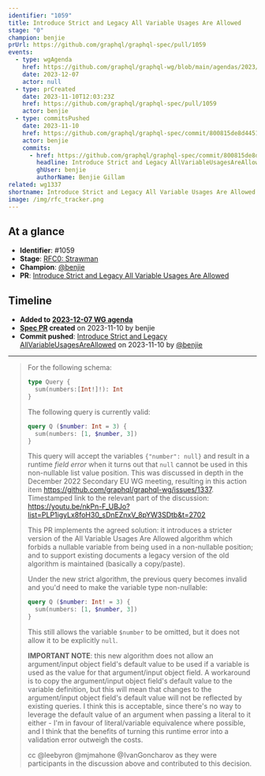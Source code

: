 ```yaml
---
identifier: "1059"
title: Introduce Strict and Legacy All Variable Usages Are Allowed
stage: "0"
champion: benjie
prUrl: https://github.com/graphql/graphql-spec/pull/1059
events:
  - type: wgAgenda
    href: https://github.com/graphql/graphql-wg/blob/main/agendas/2023/12-Dec/07-wg-primary.md
    date: 2023-12-07
    actor: null
  - type: prCreated
    date: 2023-11-10T12:03:23Z
    href: https://github.com/graphql/graphql-spec/pull/1059
    actor: benjie
  - type: commitsPushed
    date: 2023-11-10
    href: https://github.com/graphql/graphql-spec/commit/800815de8d44511c54946bf4cb6840a97e9b5c15
    actor: benjie
    commits:
      - href: https://github.com/graphql/graphql-spec/commit/800815de8d44511c54946bf4cb6840a97e9b5c15
        headline: Introduce Strict and Legacy AllVariableUsagesAreAllowed
        ghUser: benjie
        authorName: Benjie Gillam
related: wg1337
shortname: Introduce Strict and Legacy All Variable Usages Are Allowed
image: /img/rfc_tracker.png
---
```


## At a glance

- **Identifier**: #1059
- **Stage**: [RFC0: Strawman](https://github.com/graphql/graphql-spec/blob/main/CONTRIBUTING.md#stage-0-strawman)
- **Champion**: [@benjie](https://github.com/benjie)
- **PR**: [Introduce Strict and Legacy All Variable Usages Are Allowed](https://github.com/graphql/graphql-spec/pull/1059)

<!-- BEGIN_CUSTOM_TEXT -->



<!-- END_CUSTOM_TEXT -->

## Timeline

- **Added to [2023-12-07 WG agenda](https://github.com/graphql/graphql-wg/blob/main/agendas/2023/12-Dec/07-wg-primary.md)**
- **[Spec PR](https://github.com/graphql/graphql-spec/pull/1059) created** on 2023-11-10 by benjie
- **Commit pushed**: [Introduce Strict and Legacy AllVariableUsagesAreAllowed](https://github.com/graphql/graphql-spec/commit/800815de8d44511c54946bf4cb6840a97e9b5c15) on 2023-11-10 by [@benjie](https://github.com/benjie)

<!-- VERBATIM -->

---

> For the following schema:
> 
> ```graphql
> type Query {
>   sum(numbers:[Int!]!): Int
> }
> ```
> 
> The following query is currently valid:
> 
> ```graphql
> query Q ($number: Int = 3) {
>   sum(numbers: [1, $number, 3])
> }
> ```
> 
> This query will accept the variables `{"number": null}` and result in a runtime _field error_ when it turns out that `null` cannot be used in this non-nullable list value position. This was discussed in depth in the December 2022 Secondary EU WG meeting, resulting in this action item https://github.com/graphql/graphql-wg/issues/1337. Timestamped link to the relevant part of the discussion: https://youtu.be/nkPn-F_UBJo?list=PLP1igyLx8foH30_sDnEZnxV_8pYW3SDtb&t=2702
> 
> This PR implements the agreed solution: it introduces a stricter version of the All Variable Usages Are Allowed algorithm which forbids a nullable variable from being used in a non-nullable position; and to support existing documents a legacy version of the old algorithm is maintained (basically a copy/paste).
> 
> Under the new strict algorithm, the previous query becomes invalid and you'd need to make the variable type non-nullable:
> 
> ```graphql
> query Q ($number: Int! = 3) {
>   sum(numbers: [1, $number, 3])
> }
> ```
> 
> This still allows the variable `$number` to be omitted, but it does not allow it to be explicitly `null`.
> 
> **IMPORTANT NOTE**: this new algorithm does not allow an argument/input object field's default value to be used if a variable is used as the value for that argument/input object field. A workaround is to copy the argument/input object field's default value to the variable definition, but this will mean that changes to the argument/input object field's default value will not be reflected by existing queries. I think this is acceptable, since there's no way to leverage the default value of an argument when passing a literal to it either - I'm in favour of literal/variable equivalence where possible, and I think that the benefits of turning this runtime error into a validation error outweigh the costs.
> 
> cc @leebyron @mjmahone @IvanGoncharov as they were participants in the discussion above and contributed to this decision.
